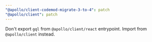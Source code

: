 ```yaml
---
"@apollo/client-codemod-migrate-3-to-4": patch
"@apollo/client": patch
---
```


Don't export `gql` from `@apollo/client/react` entrypoint. Import from `@apollo/client` instead.
